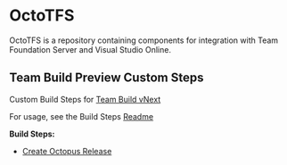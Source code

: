 OctoTFS
=======

OctoTFS is a repository containing components for integration with Team Foundation Server and Visual Studio Online.

Team Build Preview Custom Steps
-------------------------------

Custom Build Steps for [Team Build vNext](http://vsalmdocs.azurewebsites.net/library/vs/alm/build/overview)

For usage, see the Build Steps [Readme](source/CustomBuildSteps)

**Build Steps:**
* [Create Octopus Release](source/CustomBuildSteps/CreateOctopusRelease)